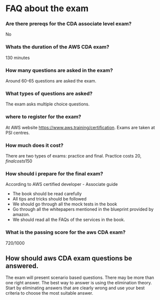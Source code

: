 # FAQ about the exam
### Are there prereqs for the CDA associate level exam?
No

### Whats the duration of the AWS CDA exam?
130 minutes

### How many questions are asked in the exam?
Around 60-65 questions are asked the exam. 

### What types of questions are asked?
The exam asks multiple choice questions. 

### where to register for the exam?
At AWS website https://www.aws.training/certification. Exams are taken at PSI centres. 

### How much does it cost?
There are two types of exams: practice and final.
Practice costs 20$, final costs 150$

### How should i prepare for the final exam?
According to AWS certified developer - Associate guide
- The book should be read carefully
- All tips and tricks should be followed
- We should go through all the mock tests in the book
- Go through all the whitepapers mentioned in the blueprint provided by amazon. 
- We should read all the FAQs of the services in the book.

### What is the passing score for the aws CDA exam?
720/1000

## How should aws CDA exam questions be answered.

The exam will present scenario based questions. There may be more than one right answer. The best way to answer is using the elimination theory. Start by eliminating answers that are clearly wrong and use your best criteria to choose the most suitable answer.